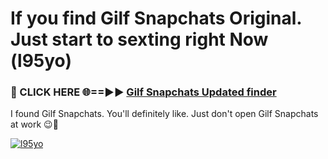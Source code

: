 # If you find Gilf Snapchats Original. Just start to sexting right Now (l95yo)

<h3>🔴 CLICK HERE 🌐==►► <a href="https://tinyurl.com/mtbk5fxa" rel="nofollow">Gilf Snapchats Updated finder</a></h3>

I found Gilf Snapchats. You'll definitely like. Just don't open Gilf Snapchats at work 😉💬

[![l95yo](https://i.imgur.com/Q8WKrnY.jpeg)](https://tinyurl.com/mtbk5fxa)
